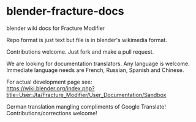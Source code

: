 # blender-fracture-docs
blender wiki docs for Fracture Modifier

Repo format is just text but file is in blender's wikimedia format.

Contributions welcome.  Just fork and make a pull request.

We are looking for documentation translators.  Any language is welcome.<br />
Immediate language needs are French, Russian, Spanish and Chinese.

For actual development page see:<br /> 
https://wiki.blender.org/index.php?title=User:Jta/Fracture_Modifier/User_Documentation/Sandbox

German translation mangling compliments of Google Translate!  Contributions/corrections welcome!
